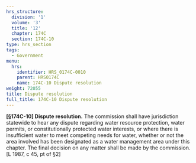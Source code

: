 ```yaml
---
hrs_structure:
  division: '1'
  volume: '3'
  title: '12'
  chapter: 174C
  section: 174C-10
type: hrs_section
tags:
  - Government
menu:
  hrs:
    identifier: HRS_0174C-0010
    parent: HRS0174C
    name: 174C-10 Dispute resolution
weight: 72055
title: Dispute resolution
full_title: 174C-10 Dispute resolution
---
```

**[§174C-10] Dispute resolution.** The commission shall have jurisdiction statewide to hear any dispute regarding water resource protection, water permits, or constitutionally protected water interests, or where there is insufficient water to meet competing needs for water, whether or not the area involved has been designated as a water management area under this chapter. The final decision on any matter shall be made by the commission. [L 1987, c 45, pt of §2]